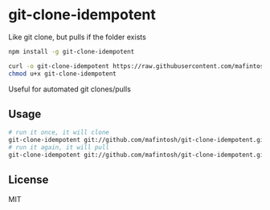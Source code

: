 # git-clone-idempotent

Like git clone, but pulls if the folder exists

```sh
npm install -g git-clone-idempotent
```

```sh
curl -o git-clone-idempotent https://raw.githubusercontent.com/mafintosh/git-clone-idempotent/master/index.sh
chmod u+x git-clone-idempotent
```

Useful for automated git clones/pulls

## Usage

``` sh
# run it once, it will clone
git-clone-idempotent git://github.com/mafintosh/git-clone-idempotent.git
# run it again, it will pull
git-clone-idempotent git://github.com/mafintosh/git-clone-idempotent.git
```

## License

MIT
